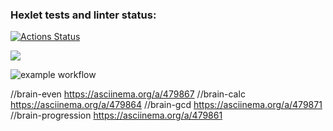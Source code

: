 ### Hexlet tests and linter status:

[![Actions Status](https://github.com/kimulia-1/frontend-project-lvl1/workflows/hexlet-check/badge.svg)](https://github.com/kimulia-1/frontend-project-lvl1/actions)

<a href="https://codeclimate.com/github/codeclimate/codeclimate/maintainability"><img src="https://api.codeclimate.com/v1/badges/a99a88d28ad37a79dbf6/maintainability" /></a>

![example workflow](https://github.com/kimulia-1/frontend-project-lvl1/actions/workflows/github-actions-demo.yml/badge.svg)

//brain-even
https://asciinema.org/a/479867
//brain-calc
https://asciinema.org/a/479864
//brain-gcd
https://asciinema.org/a/479871
//brain-progression
https://asciinema.org/a/479861
